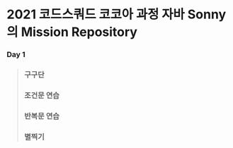 # 2021 코드스쿼드 코코아 과정 자바 Sonny의 Mission Repository

### Day 1
> ### 구구단
> 
> ### 조건문 연습
> 
> ### 반복문 연습
> 
> ### 별찍기
